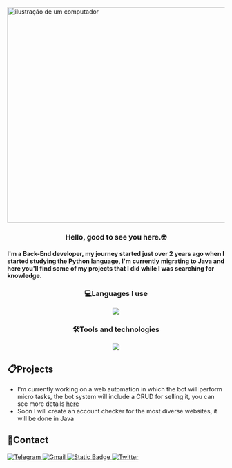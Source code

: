 <img src="https://raw.githubusercontent.com/MicaelliMedeiros/micaellimedeiros/master/image/computer-illustration.png" alt="ilustração de um computador" width="800px" height="500px" align="center">

<h3 align="center">
  Hello, good to see you here.🤓<br>
  <h4>I'm a Back-End developer, my journey started just over 2 years ago when I started studying the Python language, I'm currently migrating to Java and here you'll find some of my projects that I did while I was searching for knowledge.</h4>
</h3>

<h3 align="center">
  💻Languages ​​I use
</h3>

<p align="center">
  <a href="https://skillicons.dev">
    <img src="https://skillicons.dev/icons?i=java,python,rust,nodejs,php,bash" />
  </a>
</p>
<h3 align="center">
  🛠️Tools and technologies
</h3>
<p align="center">
  <a href="https://skillicons.dev">
    <img src="https://skillicons.dev/icons?i=git,github,react,vscode,selenium,regex,mysql,maven,linux" />
  </a>
</p>

## 📋Projects
- I'm currently working on a web automation in which the bot will perform micro tasks, the bot system will include a CRUD for selling it, you can see more details [here](https://t.me/thirtyfourbotsweb_channel)
- Soon I will create an account checker for the most diverse websites, it will be done in Java

## 📩Contact
<a href="https://t.me/westsidedev" target="_blank"><img alt="Telegram" src="https://img.shields.io/badge/-Telegram-%2523333?style=for-the-badge&logo=telegram&logoColor=white&logoSize=amg&color=blue" >
<a href="mailto:westsidedevbr@gmail.com"> <img alt="Gmail" src="https://img.shields.io/badge/-Gmail-%2523333?style=for-the-badge&logo=Gmail&logoColor=white&logoSize=amg&color=red">
<a href="https://linkedin.com/in/sousaantoni0" target="_blank"><img alt="Static Badge" src="https://img.shields.io/badge/-LinkedIn-%2523333?style=for-the-badge&logo=LinkedIn&logoColor=white&logoSize=amg&color=blue">
<a href="https://x.com/xwestsidedev" target="_blank"><img alt="Twitter" src="https://img.shields.io/badge/-Twitter-%2523333?style=for-the-badge&logo=X&color=black">
